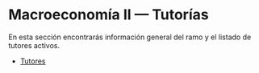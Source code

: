 # Macroeconomía II — Tutorías

En esta sección encontrarás información general del ramo y el listado de tutores activos.

- [Tutores](tutores/tutor1.md)
